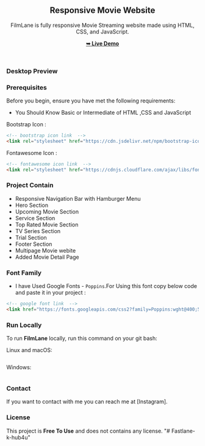 <div align="center">

  <br />

  <h2 align="center">Responsive Movie Website</h2>

  FilmLane is fully responsive Movie Streaming website made using HTML, CSS, and JavaScript.

  <a href="#"><strong>➥ Live Demo</strong></a>

</div>

<br />

### Desktop Preview


### Prerequisites

Before you begin, ensure you have met the following requirements:

* You Should Know Basic or Intermediate of HTML ,CSS and JavaScript

Bootstrap Icon :
```html
<!-- bootstrap icon link  -->
<link rel="stylesheet" href="https://cdn.jsdelivr.net/npm/bootstrap-icons@1.10.5/font/bootstrap-icons.css">
```

Fontawesome Icon :
```html
<!-- fontawesome icon link  -->
<link rel="stylesheet" href="https://cdnjs.cloudflare.com/ajax/libs/font-awesome/6.3.0/css/all.min.css"/>
```

### Project Contain

* Responsive Navigation Bar with Hamburger Menu
* Hero Section
* Upcoming Movie Section
* Service Section
* Top Rated Movie Section
* TV Series Section
* Trial Section
* Footer Section
* Multipage Movie webite
* Added Movie Detail Page

### Font Family
 
 * I have Used Google Fonts - `Poppins`.For Using this font copy below code and paste it in your project :
 
 ```html
 <!-- google font link  -->
 <link href="https://fonts.googleapis.com/css2?family=Poppins:wght@400;500;600;700;800;900&amp;display=swap" rel="stylesheet">
 ```

### Run Locally

To run **FilmLane** locally, run this command on your git bash:

Linux and macOS:

```bash
```

Windows:

```bash
```

### Contact

If you want to contact with me you can reach me at [Instagram].

### License

This project is **Free To Use** and does not contains any license.
"# Fastlane-k-hub4u" 

